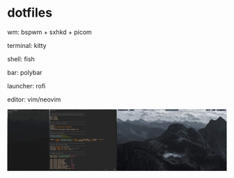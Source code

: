 # dotfiles

wm: bspwm + sxhkd + picom

terminal: kitty

shell: fish

bar: polybar

launcher: rofi

editor: vim/neovim

![screenshot](image.jpg)
